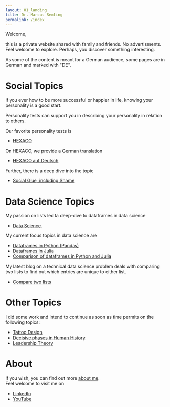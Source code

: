 ```yaml
---
layout: 01_landing
title: Dr. Marcus Semling
permalink: /index
---
```



Welcome, 

this is a private website shared with family and friends. No advertisments.<br>
Feel welcome to explore. Perhaps, you discover something interesting.

As some of the content is meant for a German audience, some pages are in German and marked with "DE". 


# Social Topics 

If you ever how to be more successful or happier in life, knowing your personality is a good start.

Personality tests can support you in describing your personality in relation to others. 

Our favorite personality tests is 

- [HEXACO](HEXACO) 

On HEXACO, we provide a German translation
- [HEXACO auf Deutsch](HEXACO_DE)

Further, there is a deep dive into the topic
- [Social Glue, including Shame](SocialGlue)


# Data Science Topics 

My passion on lists led ta deep-dive to dataframes in data science
- [Data Science](https://mase69.github.io/dssb/).

My current focus topics in data science are

- [Dataframes in Python (Pandas)](https://mase69.github.io/dssb/pandas)
- [Dataframes in Julia](https://mase69.github.io/dssb/dfjulia)
- [Comparison of dataframes in Python and Julia](https://mase69.github.io/dssb/dfcomparison)


My latest blog on a technical data science problem deals with comparing two lists to find out which entries are unique to either list. 
- [Compare two lists](comparetwolists)


# Other Topics

I did some work and intend to continue as soon as time permits on the following topics:

- [Tattoo Design](https://mase69.github.io/tatmars/)
- [Decisive phases in Human History](https://mase69.github.io/histmars/)
- [Leadership Theory](https://mase69.github.io/lestmars/)


# About 

If you wish, you can find out more [about me](aboutme). <br>
Feel welcome to visit me on 
- [LinkedIn](https://www.linkedin.com/in/drmarcussemling/)
- [YouTube](https://www.youtube.com/channel/UCGFxaMjKtaOumxiB8GSgXbQ)



